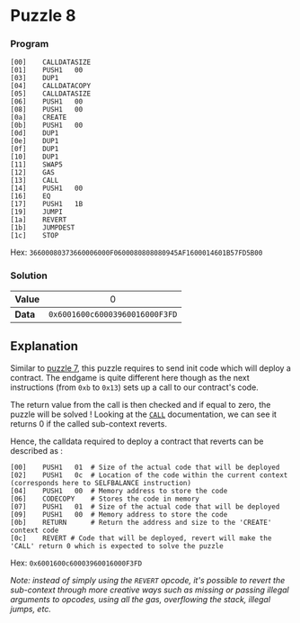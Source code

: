 # Puzzle 8

### Program

```
[00]	CALLDATASIZE	
[01]	PUSH1	00
[03]	DUP1	
[04]	CALLDATACOPY	
[05]	CALLDATASIZE	
[06]	PUSH1	00
[08]	PUSH1	00
[0a]	CREATE	
[0b]	PUSH1	00
[0d]	DUP1	
[0e]	DUP1	
[0f]	DUP1	
[10]	DUP1	
[11]	SWAP5	
[12]	GAS	
[13]	CALL	
[14]	PUSH1	00
[16]	EQ	
[17]	PUSH1	1B
[19]	JUMPI	
[1a]	REVERT	
[1b]	JUMPDEST	
[1c]	STOP
```
Hex: `36600080373660006000F0600080808080945AF1600014601B57FD5B00`

### Solution

|Value|<div style="font-weight:normal">0
|-|-
|<div style="font-weight:bold">Data|<div style="font-weight:normal">`0x6001600c60003960016000F3FD`

## Explanation

Similar to [puzzle 7](puzzle_7.md), this puzzle requires to send init code which will deploy a contract. The endgame is quite different here though as the next instructions (from `0xb` to `0x13`) sets up a call to our contract's code.

The return value from the call is then checked and if equal to zero, the puzzle will be solved ! Looking at the [`CALL`](https://www.evm.codes/#f1) documentation, we can see it returns 0 if the called sub-context reverts.

Hence, the calldata required to deploy a contract that reverts can be described as :
```
[00]	PUSH1	01	# Size of the actual code that will be deployed
[02]	PUSH1	0c  # Location of the code within the current context (corresponds here to SELFBALANCE instruction)
[04]	PUSH1	00  # Memory address to store the code
[06]	CODECOPY	# Stores the code in memory
[07]	PUSH1	01	# Size of the actual code that will be deployed
[09]	PUSH1	00	# Memory address to store the code
[0b]	RETURN		# Return the address and size to the 'CREATE' context code
[0c]	REVERT # Code that will be deployed, revert will make the 'CALL' return 0 which is expected to solve the puzzle
```
Hex: `0x6001600c60003960016000F3FD`

*Note: instead of simply using the `REVERT` opcode, it's possible to revert the sub-context through more creative ways such as missing or passing illegal arguments to opcodes, using all the gas, overflowing the stack, illegal jumps, etc.* 